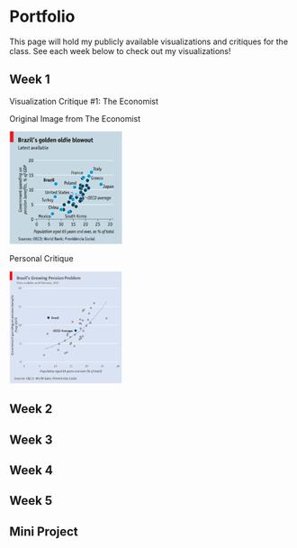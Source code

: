 # Portfolio

This page will hold my publicly available visualizations and critiques for the class.
See each week below to check out my visualizations!

## Week 1

Visualization Critique #1: The Economist

Original Image from The Economist

<img src="economist_chart.png" width="200" height="200">

Personal Critique

<img src="economist_chart_critique.png" width="200" height="200">

## Week 2

## Week 3

## Week 4

## Week 5

## Mini Project
